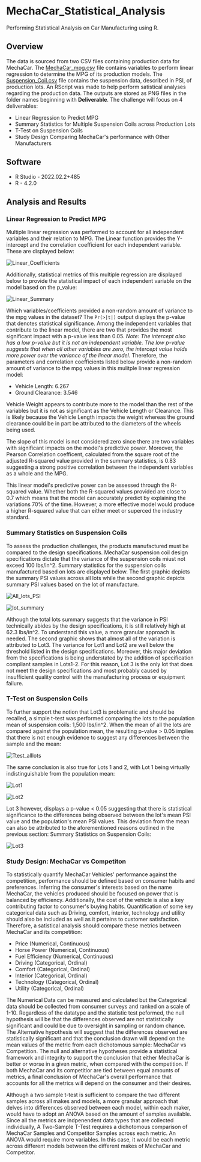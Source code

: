 # MechaCar_Statistical_Analysis
Performing Statistical Analysis on Car Manufacturing using R. 

## Overview 
The data is sourced from two CSV files containing production data for MechaCar. The [MechaCar_mpg.csv](https://github.com/Fabalin/MechaCar_Statistical_Analysis/blob/main/MechaCar_mpg.csv) file contains variables to perform linear regression to determine the MPG of its production models. The [Suspension_Coil.csv](https://github.com/Fabalin/MechaCar_Statistical_Analysis/blob/main/Suspension_Coil.csv) file contains the suspension data, described in PSI, of production lots. An RScript was made to help perform satistical analyses regarding the production data. The outputs are stored as PNG files in the folder names beginning with **Deliverable**. The challenge will focus on 4 deliverables: 

- Linear Regression to Predict MPG
- Summary Statistics for Multiple Suspension Coils across Production Lots
- T-Test on Suspension Coils 
- Study Design Comparing MechaCar's performance with Other Manufacturers

## Software
- R Studio - 2022.02.2+485
- R - 4.2.0

## Analysis and Results 
### Linear Regression to Predict MPG
Multiple linear regression was performed to account for all independent variables and their relation to MPG. The Linear function provides the Y-intercept and the correlation coefficient for each independent variable. These are displayed below: 

![Linear_Coefficients](https://github.com/Fabalin/MechaCar_Statistical_Analysis/blob/main/Deliverable_1/linearcoeff.PNG)

Additionally, statistical metrics of this multiple regression are displayed below to provide the statistical impact of each independent variable on the model based on the p_value:  

![Linear_Summary](https://github.com/Fabalin/MechaCar_Statistical_Analysis/blob/main/Deliverable_1/linearsum.PNG)

Which variables/coefficients provided a non-random amount of variance to the mpg values in the dataset?
The `Pr(>|t|)` output displays the p-value that denotes statistical significance. Among the independent variables that contribute to the linear model, there are two that provides the most significant impact with a p-value less than 0.05. *Note: The intercept also has a low p-value but it is not an independent variable. The low p-value suggests that when all other variables are zero, the intercept value holds more power over the variance of the linear model.* Therefore, the parameters and correlation coefficients listed below provide a non-random amount of variance to the mpg values in this mulitple linear regression model:

- Vehicle Length: 6.267
- Ground Clearance: 3.546

Vehicle Weight appears to contribute more to the model than the rest of the variables but it is not as significant as the Vehicle Length or Clearance. This is likely because the Vehicle Length impacts the weight whereas the ground clearance could be in part be attributed to the diameters of the wheels being used. 

The slope of this model is not considered zero since there are two variables with significant impacts on the model's predictive power. Moreover, the Pearson Correlation coefficent, calculated from the square root of the adjusted R-squared value provided in the summary statistics, is 0.83 suggesting a strong positive correlation between the independent variables as a whole and the MPG. 

This linear model's predictive power can be assessed through the R-squared value. Whether both the R-squared values provided are close to 0.7 which means that the model can accurately predict by explaining the variations 70% of the time. However, a more effective model would produce a higher R-squared value that can either meet or superced the industry standard.   

### Summary Statistics on Suspension Coils 
To assess the production challenges, the products manufactured must be compared to the design specifications. MechaCar suspension coil design specifications dictate that the variance of the suspension coils miust not exceed 100 lbs/in^2. Summary statistics for the suspension coils manufactured based on lots are displayed below. The first graphic depicts the summary PSI values across all lots while the second graphic depicts summary PSI values based on the lot of manufacture. 

![All_lots_PSI](https://github.com/Fabalin/MechaCar_Statistical_Analysis/blob/main/Deliverable_2/PSItotalsum.PNG)

![lot_summary](https://github.com/Fabalin/MechaCar_Statistical_Analysis/blob/main/Deliverable_2/PSIlotsum.PNG)

Although the total lots summary suggests that the variance in PSI technically abides by the design specifications, it is still relatively high at 62.3 lbs/in^2. To understand this value, a more granular approach is needed. The second graphic shows that almost all of the variation is attributed to Lot3. The variance for Lot1 and Lot2 are well below the threshold listed in the design specifications. Moreover, this major deviation from the specifications is being understated by the addition of specification compliant samples in Lots1-2. For this reason, Lot 3 is the only lot that does not meet the design specifications and most probably caused by insufficient quality control with the manufacturing process or equipment failure. 

### T-Test on Suspension Coils
To further support the notion that Lot3 is problematic and should be recalled, a simple t-test was performed comparing the lots to the population mean of suspension coils: 1,500 lbs/in^2. When the mean of all the lots are compared against the population mean, the resulting p-value > 0.05 implies that there is not enough evidence to suggest any differences between the sample and the mean:

![Ttest_alllots](https://github.com/Fabalin/MechaCar_Statistical_Analysis/blob/main/Deliverable_3/ttall.PNG)

The same conclusion is also true for Lots 1 and 2, with Lot 1 being virtually indistinguishable from the population mean: 

![Lot1](https://github.com/Fabalin/MechaCar_Statistical_Analysis/blob/main/Deliverable_3/tlot1.PNG)

![Lot2](https://github.com/Fabalin/MechaCar_Statistical_Analysis/blob/main/Deliverable_3/tlot2.PNG)

Lot 3 however, displays a p-value < 0.05 suggesting that there is statistical significance to the differences being observed between the lot's mean PSI value and the population's mean PSI values. This deviation from the mean can also be attributed to the aforementioned reasons outlined in the previous section: Summary Statistics on Suspension Coils: 

![Lot3](https://github.com/Fabalin/MechaCar_Statistical_Analysis/blob/main/Deliverable_3/tlot3.PNG)

### Study Design: MechaCar vs Competiton
To statistically quantify MechaCar Vehicles' performance against the competition, performance should be defined based on consumer habits and preferences. Inferring the consumer's interests based on the name MechaCar, the vehicles produced should be focused on power that is balanced by efficiency. Additionally, the cost of the vehicle is also a key contributing factor to consumer's buying habits. Quantification of some key categorical data such as Driving, comfort, interior, technology and utility should also be included as well as it pertains to customer satisfaction. Therefore, a satistical analysis should compare these metrics between MechaCar and its competition:

- Price (Numerical, Continuous)
- Horse Power (Numerical, Continuous)
- Fuel Efficiency (Numerical, Continuous)
- Driving (Categorical, Ordinal)
- Comfort (Categorical, Ordinal)
- Interior (Categorical, Ordinal)
- Technology (Categorical, Ordinal)
- Utility (Categorical, Ordinal)

The Numerical Data can be measured and calculated but the Categorical data should be collected from consumer surveys and ranked on a scale of 1-10. Regardless of the datatype and the statistic test peformed, the null hypothesis will be that the differences observed are not statistically significant and could be due to oversight in sampling or random chance. The Alternative hypothesis will suggest that the differences observed are statistically significant and that the conclusion drawn will depend on the mean values of the metric from each dichotomous sample: MechaCar vs Competition. The null and alternative hypotheses provide a statistical framework and integrity to support the conclusion that either MechaCar is better or worse in a given metric, when compared with the competition. If both MechaCar and its competitior are tied between equal amounts of metrics, a final conclusion of MechaCar's overall performance that accounts for all the metrics will depend on the consumer and their desires. 

Although a two sample t-test is sufficient to compare the two different samples across all makes and models, a more granular approach that delves into differences observed between each model, within each maker, would have to adopt an ANOVA based on the amount of samples available. Since all the metrics are indpenendent data types that are collected individually, A Two-Sample T-Test requires a dichotomous comparison of MechaCar Samples and Competitor Samples across each metric. An ANOVA would require more variables. In this case, it would be each metric across different models between the different makes of MechaCar and Competitor. 
